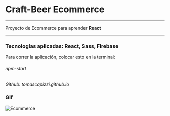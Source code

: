 # Craft-Beer Ecommerce
***
Proyecto de Ecommerce para aprender **React**
***
### Tecnologías aplicadas: React, Sass, Firebase

Para correr la aplicación, colocar esto en la terminal:

###### npm-start

*Github: tomascapizzi.github.io*

### Gif

![Ecommerce](public\gif\Ecommerce.gif)

